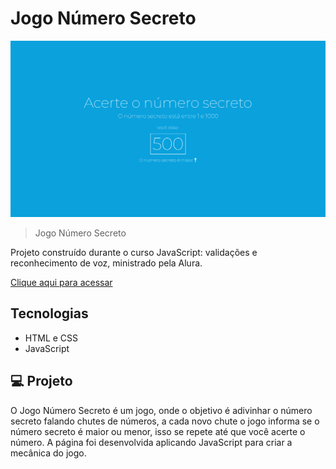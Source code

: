 # Jogo Número Secreto

![preview](./public/print.png)

> Jogo Número Secreto

Projeto construído durante o curso JavaScript: validações e reconhecimento de voz, ministrado pela Alura.


[Clique aqui para acessar](https://paulomarquesdev.github.io/jogo-numero-secreto/)

## Tecnologias

- HTML e CSS
- JavaScript

## 💻 Projeto

O Jogo Número Secreto é um jogo, onde o objetivo é adivinhar o número secreto falando chutes de números, a cada novo chute o jogo informa se o número secreto é maior ou menor, isso se repete até que você acerte o número. A página foi desenvolvida aplicando JavaScript para criar a mecânica do jogo.
